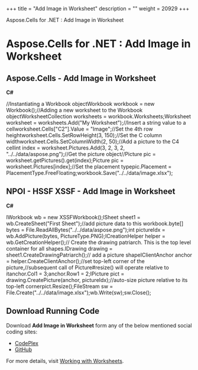 +++
title = "Add Image in Worksheet" 
description = "" 
weight = 20929 
+++

Aspose.Cells for .NET : Add Image in Worksheet  

# Aspose.Cells for .NET : Add Image in Worksheet


## Aspose.Cells - Add Image in Worksheet

**C#**

//Instantiating a Workbook objectWorkbook workbook = new Workbook();//Adding a new worksheet to the Workbook objectWorksheetCollection worksheets = workbook.Worksheets;Worksheet worksheet = worksheets.Add("My Worksheet");//Insert a string value to a cellworksheet.Cells\["C2"\].Value = "Image";//Set the 4th row heightworksheet.Cells.SetRowHeight(3, 150);//Set the C column widthworksheet.Cells.SetColumnWidth(2, 50);//Add a picture to the C4 cellint index = worksheet.Pictures.Add(3, 2, 3, 2, "../../data/aspose.png");//Get the picture object//Picture pic = worksheet.getPictures().get(index);Picture pic = worksheet.Pictures\[index\];//Set the placement typepic.Placement = PlacementType.FreeFloating;workbook.Save("../../data/image.xlsx");

## NPOI - HSSF XSSF - Add Image in Worksheet

**C#**

IWorkbook wb = new XSSFWorkbook();ISheet sheet1 = wb.CreateSheet("First Sheet");//add picture data to this workbook.byte\[\] bytes = File.ReadAllBytes("../../data/aspose.png");int pictureIdx = wb.AddPicture(bytes, PictureType.PNG);ICreationHelper helper = wb.GetCreationHelper();// Create the drawing patriarch.  This is the top level container for all shapes.IDrawing drawing = sheet1.CreateDrawingPatriarch();// add a picture shapeIClientAnchor anchor = helper.CreateClientAnchor();//set top-left corner of the picture,//subsequent call of Picture#resize() will operate relative to itanchor.Col1 = 3;anchor.Row1 = 2;IPicture pict = drawing.CreatePicture(anchor, pictureIdx);//auto-size picture relative to its top-left cornerpict.Resize();FileStream sw = File.Create("../../data/image.xlsx");wb.Write(sw);sw.Close();

## Download Running Code

Download **Add Image in Worksheet** form any of the below mentioned social coding sites:

*   [CodePlex](https://https://asposecellsnpoi.codeplex.com/downloads/get/1536884)
*   [GitHub](https://github.com/aspose-cells/Aspose.Cells-for-.NET/releases/download/Aspose.Cells_Vs_NPOI_HWPF_and_XWPF_v1.2/Add.Image.in.Worksheet.zip)

For more details, visit [Working with Worksheets](http://www.aspose.com/docs/display/cellsnet/Working+with+Worksheets).

